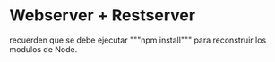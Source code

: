 # Webserver + Restserver

recuerden  que se debe ejecutar """npm install""" para reconstruir los  modulos de Node.
